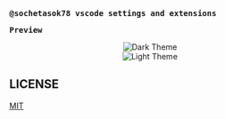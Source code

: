 <samp><b>@sochetasok78 vscode settings and extensions</b></samp>

<samp><b>Preview</b></samp><br/>
<p align="center">
  <img alt="Dark Theme" src="https://user-images.githubusercontent.com/4363857/224557292-f9d3fc5f-c53c-450a-989d-f1cf4d549151.png"><br/>
  <img alt="Light Theme" src="https://user-images.githubusercontent.com/4363857/224557295-07b1693e-c0e8-4f83-8c53-e6d82682e5b2.png">
</p>

## LICENSE

[MIT](LICENSE)
